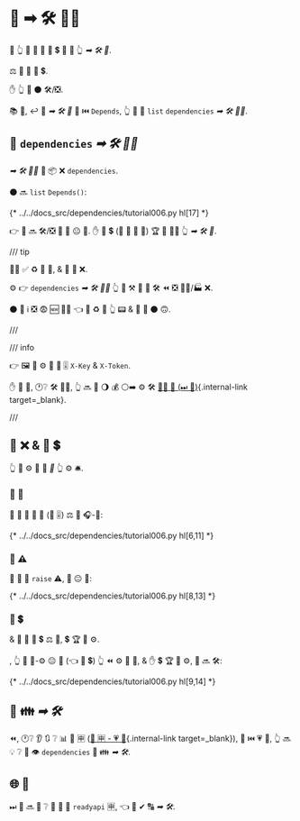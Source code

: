 # 🔗 ➡ 🛠️ 👨‍🎨

💼 👆 🚫 🤙 💪 📨 💲 🔗 🔘 👆 *➡ 🛠️ 🔢*.

⚖️ 🔗 🚫 📨 💲.

✋️ 👆 💪 ⚫️ 🛠️/❎.

📚 💼, ↩️ 📣 *➡ 🛠️ 🔢* 🔢 ⏮️ `Depends`, 👆 💪 🚮 `list` `dependencies` *➡ 🛠️ 👨‍🎨*.

## 🚮 `dependencies` *➡ 🛠️ 👨‍🎨*

*➡ 🛠️ 👨‍🎨* 📨 📦 ❌ `dependencies`.

⚫️ 🔜 `list` `Depends()`:

{* ../../docs_src/dependencies/tutorial006.py hl[17] *}

👉 🔗 🔜 🛠️/❎ 🎏 🌌 😐 🔗. ✋️ 👫 💲 (🚥 👫 📨 🙆) 🏆 🚫 🚶‍♀️ 👆 *➡ 🛠️ 🔢*.

/// tip

👨‍🎨 ✅ ♻ 🔢 🔢, &amp; 🎦 👫 ❌.

⚙️ 👉 `dependencies` *➡ 🛠️ 👨‍🎨* 👆 💪 ⚒ 💭 👫 🛠️ ⏪ ❎ 👨‍🎨/🏭 ❌.

⚫️ 💪 ℹ ❎ 😨 🆕 👩‍💻 👈 👀 ♻ 🔢 👆 📟 &amp; 💪 💭 ⚫️ 🙃.

///

/// info

👉 🖼 👥 ⚙️ 💭 🛃 🎚 `X-Key` &amp; `X-Token`.

✋️ 🎰 💼, 🕐❔ 🛠️ 💂‍♂, 👆 🔜 🤚 🌖 💰 ⚪️➡️ ⚙️ 🛠️ [💂‍♂ 🚙 (⏭ 📃)](../security/index.md){.internal-link target=_blank}.

///

## 🔗 ❌ &amp; 📨 💲

👆 💪 ⚙️ 🎏 🔗 *🔢* 👆 ⚙️ 🛎.

### 🔗 📄

👫 💪 📣 📨 📄 (💖 🎚) ⚖️ 🎏 🎧-🔗:

{* ../../docs_src/dependencies/tutorial006.py hl[6,11] *}

### 🤚 ⚠

👫 🔗 💪 `raise` ⚠, 🎏 😐 🔗:

{* ../../docs_src/dependencies/tutorial006.py hl[8,13] *}

### 📨 💲

&amp; 👫 💪 📨 💲 ⚖️ 🚫, 💲 🏆 🚫 ⚙️.

, 👆 💪 🏤-⚙️ 😐 🔗 (👈 📨 💲) 👆 ⏪ ⚙️ 👱 🙆, &amp; ✋️ 💲 🏆 🚫 ⚙️, 🔗 🔜 🛠️:

{* ../../docs_src/dependencies/tutorial006.py hl[9,14] *}

## 🔗 👪 *➡ 🛠️*

⏪, 🕐❔ 👂 🔃 ❔ 📊 🦏 🈸 ([🦏 🈸 - 💗 📁](../../tutorial/bigger-applications.md){.internal-link target=_blank}), 🎲 ⏮️ 💗 📁, 👆 🔜 💡 ❔ 📣 👁 `dependencies` 🔢 👪 *➡ 🛠️*.

## 🌐 🔗

⏭ 👥 🔜 👀 ❔ 🚮 🔗 🎂 `readyapi` 🈸, 👈 👫 ✔ 🔠 *➡ 🛠️*.
